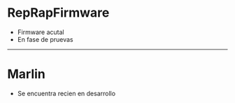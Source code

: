 # RepRapFirmware
  - Firmware acutal 
  - En fase de pruevas
  

***
# Marlin
  - Se encuentra recien en desarrollo

